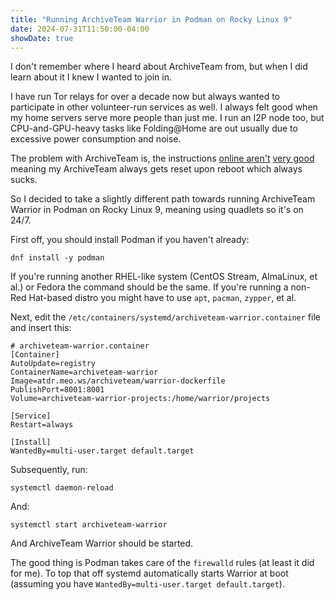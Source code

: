 ```yaml
---
title: "Running ArchiveTeam Warrior in Podman on Rocky Linux 9"
date: 2024-07-31T11:50:00-04:00
showDate: true
---
```


I don't remember where I heard about ArchiveTeam from, but when I did learn
about it I knew I wanted to join in.

I have run Tor relays for over a decade now but always wanted to participate in
other volunteer-run services as well. I always felt good when my home servers
serve more people than just me. I run an I2P node too, but CPU-and-GPU-heavy
tasks like Folding@Home are out usually due to excessive power consumption
and noise.

The problem with ArchiveTeam is, the instructions
[online aren't](https://wiki.archiveteam.org/index.php/ArchiveTeam_Warrior)
[very good](https://wiki.archiveteam.org/index.php/Running_Archive_Team_Projects_with_Docker)
meaning my ArchiveTeam always gets reset upon reboot which always sucks.

So I decided to take a slightly different path towards running ArchiveTeam
Warrior in Podman on Rocky Linux 9, meaning using quadlets so it's on 24/7.

First off, you should install Podman if you haven't already:

    dnf install -y podman

If you're running another RHEL-like system (CentOS Stream, AlmaLinux, et al.)
or Fedora the command should be the same. If you're running a non-Red Hat-based
distro you might have to use `apt`, `pacman`, `zypper`, et al.

Next, edit the `/etc/containers/systemd/archiveteam-warrior.container` file and
insert this:

    # archiveteam-warrior.container
    [Container]
    AutoUpdate=registry
    ContainerName=archiveteam-warrior
    Image=atdr.meo.ws/archiveteam/warrior-dockerfile
    PublishPort=8001:8001
    Volume=archiveteam-warrior-projects:/home/warrior/projects
    
    [Service]
    Restart=always
    
    [Install]
    WantedBy=multi-user.target default.target

Subsequently, run:

    systemctl daemon-reload

And:

    systemctl start archiveteam-warrior

And ArchiveTeam Warrior should be started.

The good thing is Podman takes care of the `firewalld` rules (at least it did
for me). To top that off systemd automatically starts Warrior at boot (assuming
you have `WantedBy=multi-user.target default.target`).
